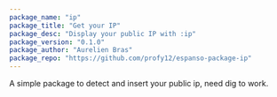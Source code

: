 ```yaml
---
package_name: "ip"
package_title: "Get your IP"
package_desc: "Display your public IP with :ip"
package_version: "0.1.0"
package_author: "Aurelien Bras"
package_repo: "https://github.com/profy12/espanso-package-ip"
---
```

A simple package to detect and insert your public ip, need dig to work.
